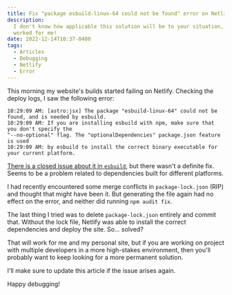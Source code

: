 ```yaml
---
title: Fix "package esbuild-linux-64 could not be found" error on Netlify
description:
  I don't know how applicable this solution will be to your situation, but it
  worked for me!
date: 2022-12-14T10:37-0400
tags:
  - Articles
  - Debugging
  - Netlify
  - Error
---
```


This morning my website's builds started failing on Netlify. Checking the deploy
logs, I saw the following error:

```
10:29:09 AM: [astro:jsx] The package "esbuild-linux-64" could not be found, and is needed by esbuild.
10:29:09 AM: If you are installing esbuild with npm, make sure that you don't specify the
"--no-optional" flag. The "optionalDependencies" package.json feature is used
10:29:09 AM: by esbuild to install the correct binary executable for your current platform.
```

[There is a closed issue about it in `esbuild`](https://github.com/evanw/esbuild/issues/1819),
but there wasn't a definite fix. Seems to be a problem related to dependencies
built for different platforms.

I had recently encountered some merge conflicts in `package-lock.json` (RIP) and
thought that might have been it. But generating the file again had no effect on
the error, and neither did running `npm audit fix`.

The last thing I tried was to delete `package-lock.json` entirely and commit
that. Without the lock file, Netlify was able to install the correct
dependencies and deploy the site. So... solved?

That will work for me and my personal site, but if you are working on project
with multiple developers in a more high-stakes environment, then you'll probably
want to keep looking for a more permanent solution.

I'll make sure to update this article if the issue arises again.

Happy debugging!
